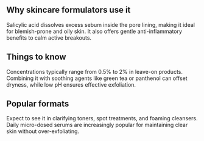 ## Why skincare formulators use it
Salicylic acid dissolves excess sebum inside the pore lining, making it ideal for blemish-prone and oily skin. It also offers gentle anti-inflammatory benefits to calm active breakouts.

## Things to know
Concentrations typically range from 0.5% to 2% in leave-on products. Combining it with soothing agents like green tea or panthenol can offset dryness, while low pH ensures effective exfoliation.

## Popular formats
Expect to see it in clarifying toners, spot treatments, and foaming cleansers. Daily micro-dosed serums are increasingly popular for maintaining clear skin without over-exfoliating.
